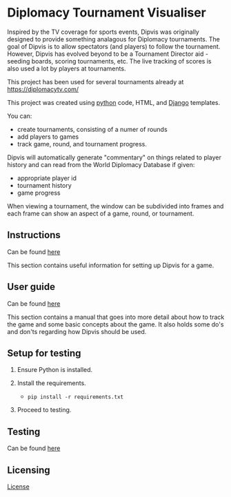 # Diplomacy Tournament Visualiser

Inspired by the TV coverage for sports events, Dipvis was originally designed to
provide something analagous for Diplomacy tournaments. The goal of Dipvis is to
allow spectators (and players) to follow the tournament. However, Dipvis has evolved 
beyond to be a Tournament Director aid - seeding boards, scoring tournaments,
etc. The live tracking of scores is also used a lot by players at tournaments.

This project has been used for several tournaments already at https://diplomacytv.com/

This project was created using [python](https://www.python.org/) code, HTML, 
and [Django](https://www.djangoproject.com/) templates.

You can:
- create tournaments, consisting of a numer of rounds 
- add players to games
- track game, round, and tournament progress. 

Dipvis will automatically generate "commentary" on things related to player history
and can read from the World Diplomacy Database if given:
- appropriate player id
- tournament history
- game progress

When viewing a tournament, the window can be subdivided into frames and each 
frame can show an aspect of a game, round, or tournament.

## Instructions

Can be found [here](https://github.com/ByteOfKathy/dipvis/blob/master/INSTRUCTIONS)

This section contains useful information for setting up Dipvis for a game.

## User guide

Can be found [here](https://github.com/ByteOfKathy/dipvis/blob/master/TD_USER_GUIDE)

This section contains a manual that goes into more detail about how to track the game
and some basic concepts about the game. It also holds some do's and don'ts regarding
how Dipvis should be used.

## Setup for testing

1. Ensure Python is installed.

2. Install the requirements.
    - `pip install -r requirements.txt`

3. Proceed to testing.

## Testing

Can be found [here](https://github.com/ByteOfKathy/dipvis/blob/master/TESTING)

## Licensing

[License](https://github.com/ByteOfKathy/dipvis/blob/master/LICENSE)